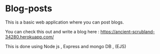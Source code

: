 # Blog-posts

This is a basic web application where you can post blogs.

You can check this out and write a blog here : https://ancient-scrubland-34280.herokuapp.com/

This is done using Node js , Express and mongo DB , (EJS) 
